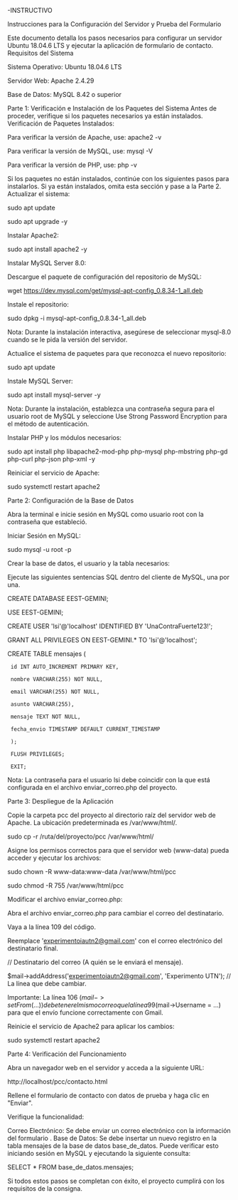 -INSTRUCTIVO

Instrucciones para la Configuración del Servidor y Prueba del Formulario

Este documento detalla los pasos necesarios para configurar un servidor Ubuntu 18.04.6 LTS y ejecutar la aplicación de formulario de contacto.
Requisitos del Sistema

Sistema Operativo: Ubuntu 18.04.6 LTS

Servidor Web: Apache 2.4.29

Base de Datos: MySQL 8.42 o superior

Parte 1: Verificación e Instalación de los Paquetes del Sistema
 Antes de proceder, verifique si los paquetes necesarios ya están instalados.
 Verificación de Paquetes Instalados:
 
 Para verificar la versión de Apache, use: apache2 -v
 
 Para verificar la versión de MySQL, use: mysql -V
 
 Para verificar la versión de PHP, use: php -v
 
 
 Si los paquetes no están instalados, continúe con los siguientes pasos para instalarlos. Si ya están instalados, omita esta sección y pase a la Parte 2.
 Actualizar el sistema:
 
 sudo apt update
 
 sudo apt upgrade -y
 


 Instalar Apache2:
 
 sudo apt install apache2 -y
 


 Instalar MySQL Server 8.0:
 
 Descargue el paquete de configuración del repositorio de MySQL:
 
 wget https://dev.mysql.com/get/mysql-apt-config_0.8.34-1_all.deb
 


 Instale el repositorio:
 
 sudo dpkg -i mysql-apt-config_0.8.34-1_all.deb
 


 Nota: Durante la instalación interactiva, asegúrese de seleccionar mysql-8.0 cuando se le pida la versión del servidor.

 Actualice el sistema de paquetes para que reconozca el nuevo repositorio:
 
 sudo apt update
 


 Instale MySQL Server:
 
 sudo apt install mysql-server -y
 


 Nota: Durante la instalación, establezca una contraseña segura para el usuario root de MySQL y seleccione Use Strong Password Encryption para el método de autenticación.
 
 Instalar PHP y los módulos necesarios:
 
 sudo apt install php libapache2-mod-php php-mysql php-mbstring php-gd php-curl php-json php-xml -y
 


 Reiniciar el servicio de Apache:
 
 sudo systemctl restart apache2
 


 Parte 2: Configuración de la Base de Datos
 
 Abra la terminal e inicie sesión en MySQL como usuario root con la contraseña que estableció.
 
 Iniciar Sesión en MySQL:
 
 sudo mysql -u root -p
 


 Crear la base de datos, el usuario y la tabla necesarios:
 
 Ejecute las siguientes sentencias SQL dentro del cliente de MySQL, una por una.
 
 CREATE DATABASE EEST-GEMINI;
 
 USE EEST-GEMINI;
 
 CREATE USER 'lsi'@'localhost' IDENTIFIED BY 'UnaContraFuerte123!';
 
 GRANT ALL PRIVILEGES ON EEST-GEMINI.* TO 'lsi'@'localhost';
 
 CREATE TABLE mensajes (
 
     id INT AUTO_INCREMENT PRIMARY KEY,
     
     nombre VARCHAR(255) NOT NULL,
     
     email VARCHAR(255) NOT NULL,
     
     asunto VARCHAR(255),
     
     mensaje TEXT NOT NULL,
     
     fecha_envio TIMESTAMP DEFAULT CURRENT_TIMESTAMP
     
     );

     FLUSH PRIVILEGES;
     
     EXIT;
 

 Nota: La contraseña para el usuario lsi debe coincidir con la que está configurada en el archivo enviar_correo.php del proyecto.

 Parte 3: Despliegue de la Aplicación
 
 Copie la carpeta pcc del proyecto al directorio raíz del servidor web de Apache. La ubicación predeterminada es /var/www/html/.
 
 sudo cp -r /ruta/del/proyecto/pcc /var/www/html/
 


 Asigne los permisos correctos para que el servidor web (www-data) pueda acceder y ejecutar los archivos:
 
 sudo chown -R www-data:www-data /var/www/html/pcc
 
 sudo chmod -R 755 /var/www/html/pcc
 


 Modificar el archivo enviar_correo.php:
 
 Abra el archivo enviar_correo.php para cambiar el correo del destinatario.
 
 Vaya a la línea 109 del código.
 
 Reemplace 'experimentoiautn2@gmail.com' con el correo electrónico del destinatario final.
 
 // Destinatario del correo (A quién se le enviará el mensaje).
 
 $mail->addAddress('experimentoiautn2@gmail.com', 'Experimento UTN'); // La línea que debe cambiar.
 


 Importante: La línea 106 ($mail->setFrom(...)) debe tener el mismo correo que la línea 99 ($mail->Username = ...) para que el envío funcione correctamente con Gmail.
 
 Reinicie el servicio de Apache2 para aplicar los cambios:
 
 sudo systemctl restart apache2
 


 Parte 4: Verificación del Funcionamiento
 
 Abra un navegador web en el servidor y acceda a la siguiente URL:
 
 http://localhost/pcc/contacto.html
 
 Rellene el formulario de contacto con datos de prueba y haga clic en "Enviar".
 
 Verifique la funcionalidad:
 
 Correo Electrónico: Se debe enviar un correo electrónico con la información del formulario
 .
 Base de Datos: Se debe insertar un nuevo registro en la tabla mensajes de la base de datos base_de_datos. Puede verificar esto iniciando sesión en MySQL y ejecutando la siguiente   consulta:
 
 SELECT * FROM base_de_datos.mensajes;
 


 Si todos estos pasos se completan con éxito, el proyecto cumplirá con los requisitos de la consigna.
 
